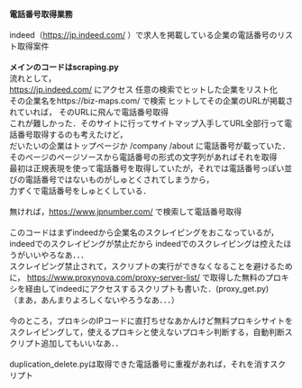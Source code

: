 <B>電話番号取得業務</B><br>
<br>
indeed（https://jp.indeed.com/ ）で求人を掲載している企業の電話番号のリスト取得案件
<br>
<br>
<B>メインのコードはscraping.py</B>
<br>
流れとして，<br>
https://jp.indeed.com/ にアクセス
任意の検索でヒットした企業をリスト化<br>
その企業名をhttps://biz-maps.com/ で検索
ヒットしてその企業のURLが掲載されていれば，
そのURLに飛んで電話番号取得<br>
これが難しかった．そのサイトに行ってサイトマップ入手してURL全部行って電話番号取得するのも考えたけど，<br>
だいたいの企業はトップページか /company /about に電話番号が載っていた．<br>
そのページのページソースから電話番号の形式の文字列があればそれを取得<br>
最初は正規表現を使って電話番号を取得していたが，それでは電話番号っぽい並びの電話番号ではないものがしゅとくされてしまうから，<br>
力ずくで電話番号をしゅとくしている．
<br>
<br>
無ければ，https://www.jpnumber.com/ で検索して電話番号取得<br>
<br>
このコードはまずindeedから企業名のスクレイピングをおこなっているが，
indeedでのスクレイピングが禁止だから
indeedでのスクレイピングは控えたほうがいいやろなあ．．．<br>
スクレイピング禁止されて，スクリプトの実行ができなくなることを避けるために，
https://www.proxynova.com/proxy-server-list/ で取得した無料のプロキシを経由してindeedにアクセスするスクリプトも書いた．(proxy_get.py)<br>
（まあ，あんまりよろしくないやろうなあ．．．）<br>
<br>
今のところ，プロキシのIPコードに直打ちせなあかんけど無料プロキシサイトをスクレイピングして，使えるプロキシと使えないプロキシ判断する，自動判断スクリプト追加してもいいなあ．．
<br>
<br>
duplication_delete.pyは取得できた電話番号に重複があれば，それを消すスクリプト
